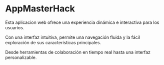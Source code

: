 # AppMasterHack
Esta aplicacion web ofrece una experiencia dinámica e interactiva para los usuarios.

Con una interfaz intuitiva, permite una navegación fluida y la fácil exploración de sus características principales.

Desde herramientas de colaboración en tiempo real hasta una interfaz personalizable.
